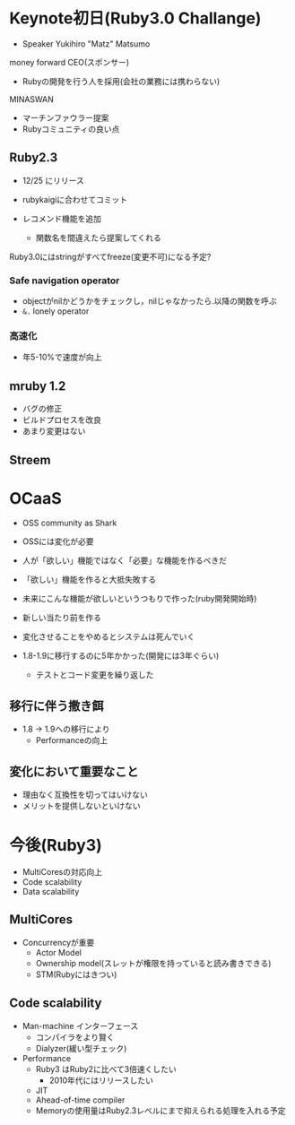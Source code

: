 # Keynote初日(Ruby3.0 Challange)

* Speaker Yukihiro "Matz" Matsumo

money forward CEO(スポンサー)
* Rubyの開発を行う人を採用(会社の業務には携わらない)

MINASWAN
* マーチンファウラー提案
* Rubyコミュニティの良い点

## Ruby2.3

* 12/25 にリリース
* rubykaigiに合わせてコミット

* レコメンド機能を追加
  * 関数名を間違えたら提案してくれる

Ruby3.0にはstringがすべてfreeze(変更不可)になる予定?

### Safe navigation operator

* objectがnilかどうかをチェックし，nilじゃなかったら.以降の関数を呼ぶ
* ```&.``` lonely operator

### 高速化

* 年5-10%で速度が向上

## mruby 1.2

* バグの修正
* ビルドプロセスを改良
* あまり変更はない

## Streem

# OCaaS

* OSS community as Shark
* OSSには変化が必要

* 人が「欲しい」機能ではなく「必要」な機能を作るべきだ
* 「欲しい」機能を作ると大抵失敗する
* 未来にこんな機能が欲しいというつもりで作った(ruby開発開始時)
* 新しい当たり前を作る
* 変化させることをやめるとシステムは死んでいく
* 1.8-1.9に移行するのに5年かかった(開発には3年ぐらい)
  * テストとコード変更を繰り返した

## 移行に伴う撒き餌

* 1.8 -> 1.9への移行により
  * Performanceの向上

## 変化において重要なこと

* 理由なく互換性を切ってはいけない
* メリットを提供しないといけない

# 今後(Ruby3)

* MultiCoresの対応向上
* Code scalability
* Data scalability

## MultiCores

* Concurrencyが重要
  * Actor Model
  * Ownership model(スレットが権限を持っていると読み書きできる)
  * STM(Rubyにはきつい)

## Code scalability

* Man-machine インターフェース
  * コンパイラをより賢く
  * Dialyzer(緩い型チェック)
* Performance
  * Ruby3 はRuby2に比べて3倍速くしたい
    * 2010年代にはリリースしたい
  * JIT
  * Ahead-of-time compiler
  * Memoryの使用量はRuby2.3レベルにまで抑えられる処理を入れる予定
  
